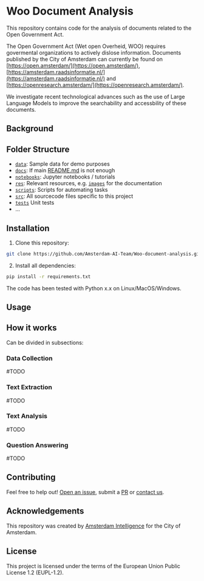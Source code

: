 # Woo Document Analysis

This repository contains code for the analysis of documents related to the Open Government Act.

The Open Government Act (Wet open Overheid, WOO) requires govermental organizations to actively dislose information.
Documents published by the City of Amsterdam can currently be found on 
[https://open.amsterdam/](https://open.amsterdam/),
[https://amsterdam.raadsinformatie.nl/](https://amsterdam.raadsinformatie.nl/)
and [https://openresearch.amsterdam/](https://openresearch.amsterdam/).

We investigate recent technological advances such as the use of Large Language Models to improve the searchability and accessbility of these documents. 

## Background

## Folder Structure

* [`data`](./data): Sample data for demo purposes
* [`docs`](./docs): If main [README.md](./README.md) is not enough
* [`notebooks`](./notebooks): Jupyter notebooks / tutorials
* [`res`](./res): Relevant resources, e.g. [`images`](./res/images/) for the documentation
* [`scripts`](./scripts): Scripts for automating tasks
* [`src`](./src): All sourcecode files specific to this project
* [`tests`](./tests) Unit tests
* ...

## Installation 

1) Clone this repository:

```bash
git clone https://github.com/Amsterdam-AI-Team/Woo-document-analysis.git
```


2) Install all dependencies:
    
```bash
pip install -r requirements.txt
```


The code has been tested with Python x.x on Linux/MacOS/Windows. 

## Usage

## How it works

Can be divided in subsections:

### Data Collection
#TODO

### Text Extraction
#TODO

### Text Analysis
#TODO

### Question Answering
#TODO


## Contributing

Feel free to help out! [Open an issue](https://github.com/Amsterdam-AI-Team/Woo-document-analysis/issues), submit a [PR](https://github.com/Amsterdam-AI-Team/Woo-document-analysis/pulls) or [contact us](https://amsterdamintelligence.com/contact/).



## Acknowledgements

This repository was created by [Amsterdam Intelligence](https://amsterdamintelligence.com/) for the City of Amsterdam.



## License 

This project is licensed under the terms of the European Union Public License 1.2 (EUPL-1.2).
